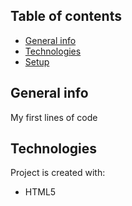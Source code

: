 ## Table of contents
* [General info](#general-info)
* [Technologies](#technologies)
* [Setup](#setup)

## General info
<p>My first lines of code</p>
	
## Technologies
Project is created with:
* HTML5

	
